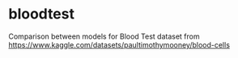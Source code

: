 # bloodtest
Comparison between models for Blood Test dataset from https://www.kaggle.com/datasets/paultimothymooney/blood-cells
